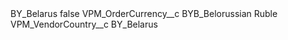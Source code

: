 <?xml version="1.0" encoding="UTF-8"?>
<CustomMetadata xmlns="http://soap.sforce.com/2006/04/metadata" xmlns:xsi="http://www.w3.org/2001/XMLSchema-instance" xmlns:xsd="http://www.w3.org/2001/XMLSchema">
    <label>BY_Belarus</label>
    <protected>false</protected>
    <values>
        <field>VPM_OrderCurrency__c</field>
        <value xsi:type="xsd:string">BYB_Belorussian Ruble</value>
    </values>
    <values>
        <field>VPM_VendorCountry__c</field>
        <value xsi:type="xsd:string">BY_Belarus</value>
    </values>
</CustomMetadata>
